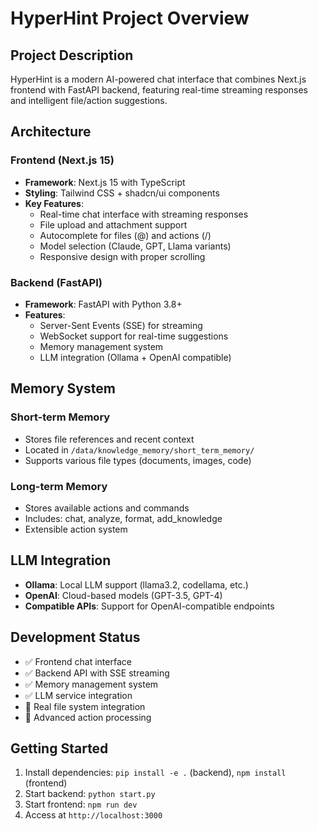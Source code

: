# HyperHint Project Overview

## Project Description
HyperHint is a modern AI-powered chat interface that combines Next.js frontend with FastAPI backend, featuring real-time streaming responses and intelligent file/action suggestions.

## Architecture

### Frontend (Next.js 15)
- **Framework**: Next.js 15 with TypeScript
- **Styling**: Tailwind CSS + shadcn/ui components
- **Key Features**:
  - Real-time chat interface with streaming responses
  - File upload and attachment support
  - Autocomplete for files (@) and actions (/)
  - Model selection (Claude, GPT, Llama variants)
  - Responsive design with proper scrolling

### Backend (FastAPI)
- **Framework**: FastAPI with Python 3.8+
- **Features**:
  - Server-Sent Events (SSE) for streaming
  - WebSocket support for real-time suggestions
  - Memory management system
  - LLM integration (Ollama + OpenAI compatible)

## Memory System

### Short-term Memory
- Stores file references and recent context
- Located in `/data/knowledge_memory/short_term_memory/`
- Supports various file types (documents, images, code)

### Long-term Memory
- Stores available actions and commands
- Includes: chat, analyze, format, add_knowledge
- Extensible action system

## LLM Integration
- **Ollama**: Local LLM support (llama3.2, codellama, etc.)
- **OpenAI**: Cloud-based models (GPT-3.5, GPT-4)
- **Compatible APIs**: Support for OpenAI-compatible endpoints

## Development Status
- ✅ Frontend chat interface
- ✅ Backend API with SSE streaming
- ✅ Memory management system
- ✅ LLM service integration
- 🚧 Real file system integration
- 🚧 Advanced action processing

## Getting Started
1. Install dependencies: `pip install -e .` (backend), `npm install` (frontend)
2. Start backend: `python start.py`
3. Start frontend: `npm run dev`
4. Access at `http://localhost:3000` 